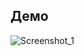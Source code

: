 ## Демо
![Screenshot_1](https://github.com/MITTORY/MitREC/assets/40243680/53bc0e9f-bbbb-4fb8-a073-a4f1b9bf7bea)
